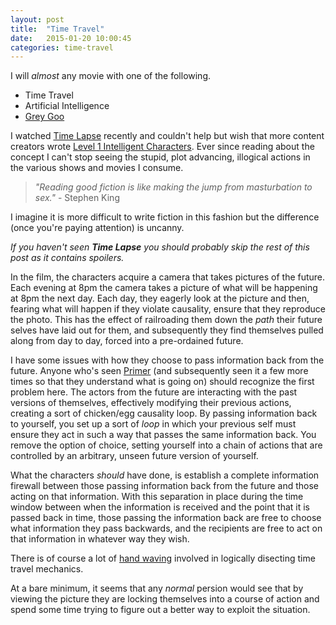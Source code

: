 ```yaml
---
layout: post
title:  "Time Travel"
date:   2015-01-20 10:00:45
categories: time-travel
---
```


I will *almost* any movie with one of the following.

- Time Travel
- Artificial Intelligence
- [Grey Goo][grey-goo]

I watched [Time Lapse][time-lapse] recently and couldn't help but wish that more content creators wrote [Level 1 Intelligent Characters][level-1-intelligent-characters].<!--- excerpt -->  Ever since reading about the concept I can't stop seeing the stupid, plot advancing, illogical actions in the various shows and movies I consume.

> *"Reading good fiction is like making the jump from masturbation to sex."* - Stephen King

I imagine it is more difficult to write fiction in this fashion but the
difference (once you're paying attention) is uncanny.

*If you haven't seen **Time Lapse** you should probably skip the rest of this
post as it contains spoilers.*

In the film, the characters acquire a camera that takes pictures of the future.
Each evening at 8pm the camera takes a picture of what will be happening at 8pm
the next day.  Each day, they eagerly look at the picture and then, fearing
what will happen if they violate causality, ensure that they reproduce the
photo.  This has the effect of railroading them down the *path* their future
selves have laid out for them, and subsequently they find themselves pulled
along from day to day, forced into a pre-ordained future.

I have some issues with how they choose to pass information back from the
future.  Anyone who's seen [Primer][primer] (and subsequently seen it a few
more times so that they understand what is going on) should recognize the first
problem here.  The actors from the future are interacting with the past
versions of themselves, effectively modifying their previous actions, creating
a sort of chicken/egg causality loop.  By passing information back to yourself,
you set up a sort of *loop* in which your previous self must ensure they act in
such a way that passes the same information back.  You remove the option of
choice, setting yourself into a chain of actions that are controlled by an
arbitrary, unseen future version of yourself.

What the characters *should* have done, is establish a complete information
firewall between those passing information back from the future and those
acting on that information.  With this separation in place during the time
window between when the information is received and the point that it is passed
back in time, those passing the information back are free to choose what
information they pass backwards, and the recipients are free to act on that
information in whatever way they wish.

There is of course a lot of [hand waving][hand-waving] involved in logically
disecting time travel mechanics.

At a bare minimum, it seems that any *normal* persion would see that by viewing
the picture they are locking themselves into a course of action and spend some
time trying to figure out a better way to exploit the situation.


[grey-goo]:    http://en.wikipedia.org/wiki/Grey_goo
[time-lapse]:  http://www.imdb.com/title/tt2669336/
[level-1-intelligent-characters]: http://yudkowsky.tumblr.com/writing/level1intelligent
[primer]: http://www.imdb.com/title/tt0390384/
[hand-waving]: http://en.wikipedia.org/wiki/Handwaving
